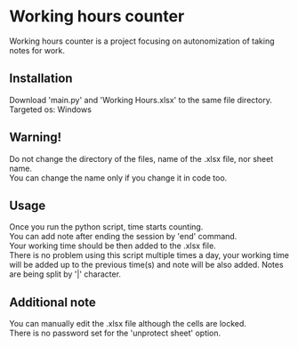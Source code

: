 # Working hours counter

Working hours counter is a project focusing on autonomization of taking notes for work. 

## Installation

Download 'main.py' and 'Working Hours.xlsx' to the same file directory.</br>
Targeted os: Windows

## Warning!

Do not change the directory of the files, name of the .xlsx file, nor sheet name.</br>
You can change the name only if you change it in code too.

## Usage

Once you run the python script, time starts counting.</br> You can add note after ending the session by 'end' command.</br> Your working time should be then added to the .xlsx file.</br> There is no problem using this script multiple times a day, your working time will be added up to the previous time(s) and note will be also added. Notes are being split by '|' character.  

## Additional note

You can manually edit the .xlsx file although the cells are locked.</br> There is no password set for the 'unprotect sheet' option.